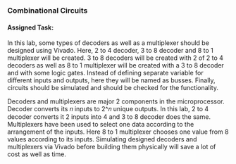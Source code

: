 ### Combinational Circuits

#### Assigned Task:

<p>In this lab, some types of decoders as well as a multiplexer should be designed using Vivado. Here, 2 to 4 decoder, 3 to 8 decoder and 8 to 1 multiplexer will be created. 3 to 8 decoders will be created with 2 of 2 to 4 decoders as well as 8 to 1 multiplexer will be created with a 3 to 8 decoder and with some logic gates. Instead of defining separate variable for different inputs and outputs, here they will be named as busses. Finally, circuits should be simulated and should be checked for the functionality.</p>

<p>Decoders and multiplexers are major 2 components in the microprocessor. Decoder converts its 𝑛 inputs to 2^𝑛 unique outputs. In this lab, 2 to 4 decoder converts it 2 inputs into 4 and 3 to 8 decoder does the same. Multiplexers have been used to select one data according to the arrangement of the inputs. Here 8 to 1 multiplexer chooses one value from 8 values according to its inputs.
Simulating designed decoders and multiplexers via Vivado before building them physically will save a lot of cost as well as time.</p>
